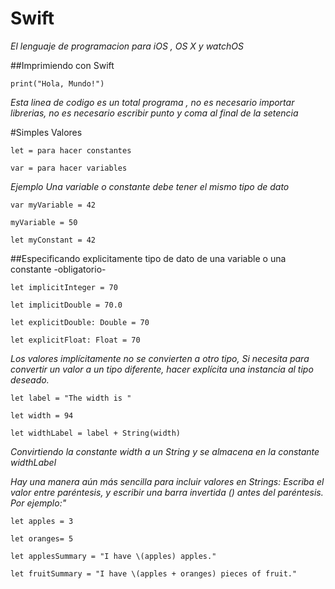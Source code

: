 # Swift

*El lenguaje de programacion para iOS , OS X y watchOS*

##Imprimiendo con Swift

    print("Hola, Mundo!")

*Esta linea de codigo es un total programa , no es necesario importar librerias, no es necesario escribir punto y coma al final de la setencia*

#Simples Valores

    let = para hacer constantes

    var = para hacer variables

*Ejemplo  Una variable o constante  debe tener el mismo tipo de dato*

    var myVariable = 42

    myVariable = 50

    let myConstant = 42 

##Especificando explicitamente  tipo de dato de una variable o una constante -obligatorio-

    let implicitInteger = 70

    let implicitDouble = 70.0

    let explicitDouble: Double = 70

    let explicitFloat: Float = 70

*Los valores implícitamente no se convierten  a otro tipo, Si necesita para convertir un valor a un tipo diferente, hacer explícita una instancia al tipo deseado.*

    let label = "The width is "

    let width = 94

    let widthLabel = label + String(width)

*Convirtiendo la constante width a un String y se almacena en la constante widthLabel*

*Hay una manera aún más sencilla para incluir valores en Strings: Escriba el valor entre paréntesis, y escribir una barra invertida (\) antes del paréntesis. Por ejemplo:"*

    let apples = 3
    
    let oranges= 5
    
    let applesSummary = "I have \(apples) apples."
    
    let fruitSummary = "I have \(apples + oranges) pieces of fruit."
    





